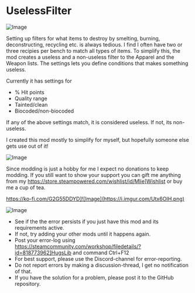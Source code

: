 # UselessFilter

![Image](https://i.imgur.com/buuPQel.png)


Setting up filters for what items to destroy by smelting, burning, deconstructing, recycling etc. is always tedious.
I find I often have two or three recipies per bench to match all types of items.
To simplify this, the mod creates a useless and a non-useless filter to the Apparel and the Weapon lists.
The settings lets you define conditions that makes something useless.

Currently it has settings for 


-  % Hit points
-  Quality range
-  Tainted/clean
-  Biocoded/non-biocoded



If any of the above settings match, it is considered useless. 
If not, its non-useless.

I created this mod mostly to simplify for myself, but hopefully someone else gets use out of it!

![Image](https://i.imgur.com/O0IIlYj.png)

Since modding is just a hobby for me I expect no donations to keep modding. If you still want to show your support you can gift me anything from my https://store.steampowered.com/wishlist/id/Mlie]Wishlist or buy me a cup of tea.

https://ko-fi.com/G2G55DDYD]![Image](https://i.imgur.com/Utx6OIH.png)


![Image](https://i.imgur.com/PwoNOj4.png)



-  See if the the error persists if you just have this mod and its requirements active.
-  If not, try adding your other mods until it happens again.
-  Post your error-log using https://steamcommunity.com/workshop/filedetails/?id=818773962]HugsLib and command Ctrl+F12
-  For best support, please use the Discord-channel for error-reporting.
-  Do not report errors by making a discussion-thread, I get no notification of that.
-  If you have the solution for a problem, please post it to the GitHub repository.


